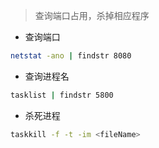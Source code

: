 > 查询端口占用，杀掉相应程序


- 查询端口

```bash
netstat -ano | findstr 8080
```

- 查询进程名

```bash
tasklist | findstr 5800
```

- 杀死进程

```bash
taskkill -f -t -im <fileName>
```
